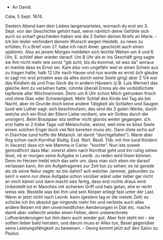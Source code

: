 + An David.

 Calw, 5 Sept. 1874.

Gestern Abend kam dein Liebes langerwartetes, wornach du erst am 3. Sept. von der Geschichte gehört hast, wenn nämlich deine Gefühle sich auch so scharf geschieden haben wie die 2 Seiten deines Briefs an Marie. - Ich bin leider verhindert deinem Wunsch wegen Heidelb. zu news zu erfüllen; Fr.s Brief vom 27. habe ich nach Amer. geschickt auch einen späteren. Also an jenem Morgen meldeten sich leichte Wehen um 4 und 6 Uhr, E. schlief aber wieder darauf. Um 8 Uhr als er ins Geschäft ging sagte sie ihm nicht mehr wie sonst "gib acht, bis du kommst, ist was da" woraus er merkte dass es Ernst sei. Kam also von ungefähr weil er einen Schein aus zu tragen hatte, halb 12 Uhr nach Hause und nun wurde es ernst (ich glaube er sagt mir erst privatim was da alles durch seine Seele ging) aber 2 1/4 war das Kindlein da und Frau Geck die in andern Häusern (z.B. Luis Werner) das gleiche Amt zu versehen hatte, rühmte überall Emma als die vorbildlichste tapferste aller Wöchnerinnen. Denn um 6 Uhr schon Milch getrunken frisch und ohne Glas oder Schwierigkeit. Mehr Schlaf des Kinds bei Tag als bei Nacht, aber im Grunde doch keine andere Tätigkeit als Schlafen und Saugen (und wie Luther sagt: sich beschmutzen; das sind die 3 guten Werke, durch welche sich ein Kind der Eltern Liebe verdient, wie wir Gottes durch die unsrigen). 
Beim Brautpaar ists seither nicht gloriös weiter gegangen. d.h. erst hatte er 2 trübe Tage voll Melancholie, weisst, weil eine so böse Seele einem solchen Engel doch viel Not bereiten muss etc. Dann löste sichs auf in Diarrhöe (und hoffe die Melanch. ist damit "durchgefallen"). Marie aber flog schon nach Kornthal Stuttg. Essl. Nürt. Reutl. Tüb. mit ihm (und Kindern in Vacanz) dass ich wie Mamma in Carlsr. "kochte". Nun ists soweit gemodificirt dass Mar. vorerst allein nach Kornthal geht und ihn ruhig sehen lässt, ob er morgen seine Aufgabe in Leonb. zu reden wird lösen können. Denn im Herzen treibt mich das sehr um, dass man sich eben nie darauf verlassen kann, ihn ein Aufgetragenes zur Zeit tun zu sehen; es ist gerade als ob seine Natur sagte: so bis dahin? ach welcher Jammer, gebunden zu sein! o wenn nur diese Aufgabe schon vorüber wäre! oder lieber gar nicht an mich käme! und dann macht sies fertig, dass erst nichts draus wird. Unbestellt tut er Manches mit sicherem Griff und hats getan, ehe er recht weiss wie. Bestelle was bei Ihm und sein Körper erliegt fast unter der Last. Wenn er jetzt nicht nach Leonb. kann (gestern lag er die meiste Zeit) so schicke ich ihn absolut gar nirgends mehr hin und verbiete auch alles andere Reisen mit den unvermeidlichen Aenderungen in Diät etc. mache damit aber vielleicht wieder einen Fehler, denn unberechnete Luftveränderungen tun ihm dann auch wieder gut. Aber fest steht mir - sie sollten lieber bald heiraten, und darum muss er Alles tun, Basel gegenüber seine Leistungsfähigkeit zu beweisen. - Georg kommt jetzt auf den Salon zu Paulus.
